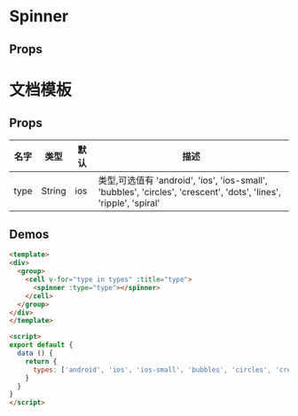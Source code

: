 # Spinner

## Props

# 文档模板

## Props

| 名字 | 类型 | 默认 | 描述 |
|-----|-----|-----|-----|
| type | String | ios | 类型,可选值有 'android', 'ios', 'ios-small', 'bubbles', 'circles', 'crescent', 'dots', 'lines', 'ripple', 'spiral' |


## Demos

``` html
<template>
<div>
  <group>
    <cell v-for="type in types" :title="type">
      <spinner :type="type"></spinner>
    </cell>
  </group>
</div>
</template>

<script>
export default {
  data () {
    return {
      types: ['android', 'ios', 'ios-small', 'bubbles', 'circles', 'crescent', 'dots', 'lines', 'ripple', 'spiral']
    }
  }
}
</script>
```